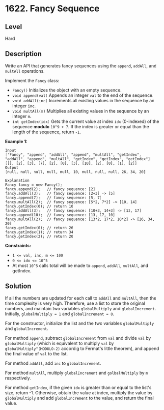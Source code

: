 # 1622. Fancy Sequence
## Level
Hard

## Description
Write an API that generates fancy sequences using the `append`, `addAll`, and `multAll` operations.

Implement the `Fancy` class:

* `Fancy()` Initializes the object with an empty sequence.
* `void append(val)` Appends an integer `val` to the end of the sequence.
* `void addAll(inc)` Increments all existing values in the sequence by an integer `inc`.
* `void multAll(m)` Multiplies all existing values in the sequence by an integer `m`.
* `int getIndex(idx)` Gets the current value at index `idx` (0-indexed) of the sequence **modulo** `10^9 + 7`. If the index is greater or equal than the length of the sequence, return `-1`.

**Example 1:**
```
Input
["Fancy", "append", "addAll", "append", "multAll", "getIndex", "addAll", "append", "multAll", "getIndex", "getIndex", "getIndex"]
[[], [2], [3], [7], [2], [0], [3], [10], [2], [0], [1], [2]]
Output
[null, null, null, null, null, 10, null, null, null, 26, 34, 20]

Explanation
Fancy fancy = new Fancy();
fancy.append(2);   // fancy sequence: [2]
fancy.addAll(3);   // fancy sequence: [2+3] -> [5]
fancy.append(7);   // fancy sequence: [5, 7]
fancy.multAll(2);  // fancy sequence: [5*2, 7*2] -> [10, 14]
fancy.getIndex(0); // return 10
fancy.addAll(3);   // fancy sequence: [10+3, 14+3] -> [13, 17]
fancy.append(10);  // fancy sequence: [13, 17, 10]
fancy.multAll(2);  // fancy sequence: [13*2, 17*2, 10*2] -> [26, 34, 20]
fancy.getIndex(0); // return 26
fancy.getIndex(1); // return 34
fancy.getIndex(2); // return 20
```

**Constraints:**

* `1 <= val, inc, m <= 100`
* `0 <= idx <= 10^5`
* At most `10^5` calls total will be made to `append`, `addAll`, `multAll`, and getIndex.

## Solution
If all the numbers are updated for each call to `addAll` and `multAll`, then the time complexity is very high. Therefore, use a list to store the original numbers, and maintain two variables `globalMultiply` and `globalIncrement`. Initially, `globalMultiply = 1` and `globalIncrement = 0`.

For the constructor, initialize the list and the two variables `globalMultiply` and `globalIncrement`.

For method `append`, subtract `globalIncrement` from `val` and divide `val` by `globalMultiply` (which is equivalent to multiply `val` by `globalMultiply^(MODULO-2)` accordig to Fermat's little theorem), and append the final value of `val` to the list.

For method `addAll`, add `inc` to `globalIncrement`.

For method `multAll`, multiply `globalIncrement` and `golbalMultiply` by `m` respectively.

For method `getIndex`, if the given `idx` is greater than or equal to the list's size, return -1. Otherwise, obtain the value at index, multiply the value by `globalMultiply` and add `globalIncrement` to the value, and return the final value.
